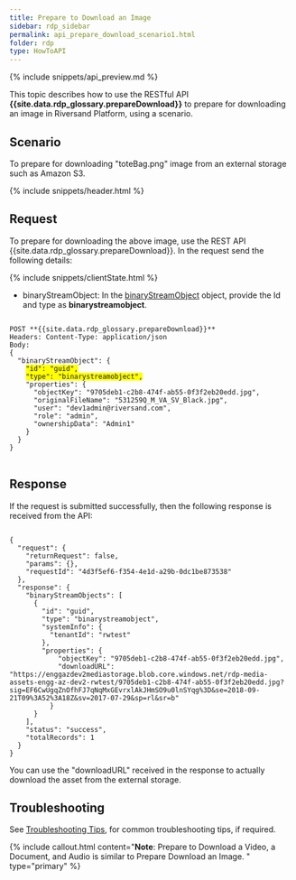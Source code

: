 ```yaml
---
title: Prepare to Download an Image
sidebar: rdp_sidebar
permalink: api_prepare_download_scenario1.html
folder: rdp
type: HowToAPI
---
```


{% include snippets/api_preview.md %}

This topic describes how to use the RESTful API **{{site.data.rdp_glossary.prepareDownload}}** to prepare for downloading an image in Riversand Platform, using a scenario.

## Scenario

To prepare for downloading "toteBag.png" image from an external storage such as Amazon S3. 

{% include snippets/header.html %}

## Request

To prepare for downloading the above image, use the REST API {{site.data.rdp_glossary.prepareDownload}}. In the request send the following details:

{% include snippets/clientState.html %}
* binaryStreamObject: In the [binaryStreamObject](api_binary_stream_object_structure.html) object, provide the Id and type as **binarystreamobject**.

<pre>
<code>
POST **{{site.data.rdp_glossary.prepareDownload}}**
Headers: Content-Type: application/json
Body:
{
  "binaryStreamObject": {
    <span style="background-color: #FFFF00">"id": "guid",</span>
    <span style="background-color: #FFFF00">"type": "binarystreamobject",</span>
    "properties": {
      "objectKey": "9705deb1-c2b8-474f-ab55-0f3f2eb20edd.jpg",
      "originalFileName": "531259Q_M_VA_SV_Black.jpg",
      "user": "dev1admin@riversand.com",
      "role": "admin",
      "ownershipData": "Admin1"
    }
  }
}
</code>
</pre>


## Response

If the request is submitted successfully, then the following response is received from the API:

<pre><code>
{
  "request": {
    "returnRequest": false,
    "params": {},
    "requestId": "4d3f5ef6-f354-4e1d-a29b-0dc1be873538"
  },
  "response": {
    "binaryStreamObjects": [
      {
        "id": "guid",
        "type": "binarystreamobject",
        "systemInfo": {
          "tenantId": "rwtest"
        },
        "properties": {
            "objectKey": "9705deb1-c2b8-474f-ab55-0f3f2eb20edd.jpg",
            "downloadURL": "https://enggazdev2mediastorage.blob.core.windows.net/rdp-media-assets-engg-az-dev2-rwtest/9705deb1-c2b8-474f-ab55-0f3f2eb20edd.jpg?sig=EF6CwUgqZnOfhFJ7qNqMxGEvrxlAkJHmSO9u0lnSYqg%3D&se=2018-09-21T09%3A52%3A18Z&sv=2017-07-29&sp=rl&sr=b"
          }
      }
    ],
    "status": "success",
    "totalRecords": 1
  }
}
</code></pre>

You can use the "downloadURL" received in the response to actually download the asset from the external storage.

## Troubleshooting

See [Troubleshooting Tips](api_troubleshooting_tips.html), for common troubleshooting tips, if required.

{% include callout.html content="**Note**: Prepare to Download a Video, a Document, and Audio is similar to Prepare Download an Image.
" type="primary" %}